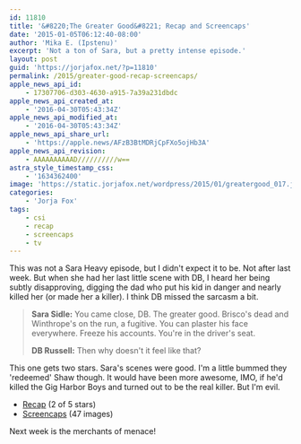 ```yaml
---
id: 11810
title: '&#8220;The Greater Good&#8221; Recap and Screencaps'
date: '2015-01-05T06:12:40-08:00'
author: 'Mika E. (Ipstenu)'
excerpt: 'Not a ton of Sara, but a pretty intense episode.'
layout: post
guid: 'https://jorjafox.net/?p=11810'
permalink: /2015/greater-good-recap-screencaps/
apple_news_api_id:
    - 17307706-d303-4630-a915-7a39a231dbdc
apple_news_api_created_at:
    - '2016-04-30T05:43:34Z'
apple_news_api_modified_at:
    - '2016-04-30T05:43:34Z'
apple_news_api_share_url:
    - 'https://apple.news/AFzB3BtMDRjCpFXo5ojHb3A'
apple_news_api_revision:
    - AAAAAAAAAAD//////////w==
astra_style_timestamp_css:
    - '1634362400'
image: 'https://static.jorjafox.net/wordpress/2015/01/greatergood_017.jpg'
categories:
    - 'Jorja Fox'
tags:
    - csi
    - recap
    - screencaps
    - tv
---
```


This was not a Sara Heavy episode, but I didn't expect it to be. Not after last week. But when she had her last little scene with DB, I heard her being subtly disapproving, digging the dad who put his kid in danger and nearly killed her (or made her a killer). I think DB missed the sarcasm a bit.
<blockquote><b>Sara Sidle:</b> You came close, DB. The greater good. Brisco's dead and Winthrope's on the run, a fugitive. You can plaster his face everywhere. Freeze his accounts. You're in the driver's seat.

<b>DB Russell:</b> Then why doesn't it feel like that?</blockquote>
This one gets two stars. Sara's scenes were good. I'm a little bummed they 'redeemed' Shaw though. It would have been more awesome, IMO, if he'd killed the Gig Harbor Boys and turned out to be the real killer. But I'm evil.
<ul>
 	<li><a href="https://jorjafox.net/wiki/The_Greater_Good">Recap</a> (2 of 5 stars)</li>
 	<li><a href="https://jorjafox.net/gallery/tv/csi/season15/13-greatergood/">Screencaps</a> (47 images)</li>
</ul>
Next week is the merchants of menace!